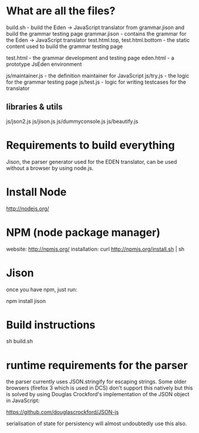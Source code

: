What are all the files?
=======================
build.sh - build the Eden -> JavaScript translator from grammar.jison and build the grammar testing page
grammar.jison - contains the grammar for the Eden -> JavaScript translator
test.html.top, test.html.bottom - the static content used to build the grammar testing page

test.html - the grammar development and testing page
eden.html - a prototype JsEden environment

js/maintainer.js - the definition maintainer for JavaScript
js/try.js - the logic for the grammar testing page
js/test.js - logic for writing testcases for the translator

libraries & utils
-----------------

js/json2.js
js/jison.js
js/dummyconsole.js
js/beautify.js

Requirements to build everything
================================

Jison, the parser generator used for the EDEN translator, can be used without a browser by using node.js.

# Install Node
http://nodejs.org/

# NPM (node package manager)
website: http://npmjs.org/
installation: curl http://npmjs.org/install.sh | sh

# Jison
once you have npm, just run:

npm install jison

Build instructions
==================

sh build.sh

runtime requirements for the parser
===================================

the parser currently uses JSON.stringify for escaping strings. Some older
browsers (firefox 3 which is used in DCS) don't support this natively but this
is solved by using Douglas Crockford's implementation of the JSON object in
JavaScript:

https://github.com/douglascrockford/JSON-js

serialisation of state for persistency will almost undoubtedly use this also.
